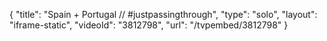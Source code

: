 {
    "title": "Spain + Portugal \/\/ #justpassingthrough",
    "type": "solo",
    "layout": "iframe-static",
    "videoId": "3812798",
    "url": "\/tvpembed\/3812798"
}